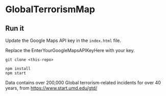 # GlobalTerrorismMap
## Run it

Update the Google Maps API key in the `index.html` file. 

Replace the EnterYourGoogleMapsAPIKeyHere with your key.

```
git clone <this-repo> 

npm install
npm start
```


Data contains over 200,000 Global terrorism-related incidents for over 40 years, from https://www.start.umd.edu/gtd/
